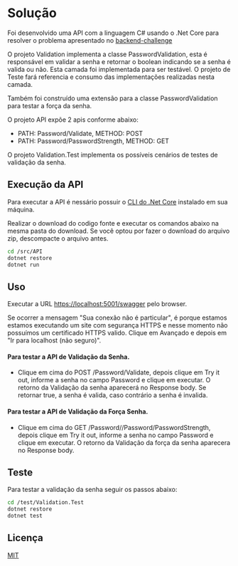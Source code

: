 # Solução

Foi desenvolvido uma API com a linguagem C# usando o .Net Core para resolver o problema apresentado no [backend-challenge](https://github.com/itidigital/backend-challenge)

O projeto Validation implementa a classe PasswordValidation, esta é responsável em validar a senha e retornar o boolean indicando se a senha é valida ou não. Esta camada foi implementada para ser testável. O projeto de Teste fará referencia e consumo das implementações realizadas nesta camada.

Também foi construído uma extensão para a classe PasswordValidation para testar a força da senha.

O projeto API expõe 2 apis conforme abaixo:
- PATH: Password/Validate, METHOD: POST
- PATH: Password/PasswordStrength, METHOD: GET

O projeto Validation.Test implementa os possíveis cenários de testes de validação da senha.


## Execução da API

Para executar a API é nessário possuir o [CLI do .Net Core](https://dotnet.microsoft.com/download/dotnet/5.0) instalado em sua máquina.


Realizar o download do codigo fonte e executar os comandos abaixo na mesma pasta do download. Se você optou por fazer o download do arquivo zip, descompacte o arquivo antes.

```bash
cd /src/API
dotnet restore
dotnet run
```

## Uso

Executar a URL [https://localhost:5001/swagger](https://localhost:5001/swagger) pelo browser.

Se ocorrer a mensagem "Sua conexão não é particular", é porque estamos estamos executando um site com segurança HTTPS e nesse momento não possuímos um certificado HTTPS valido. Clique em Avançado e depois em "Ir para localhost (não seguro)".

#### Para testar a API de Validação da Senha.

- Clique em cima do POST /Password/Validate, depois clique em Try it out, informe a senha no campo Password e clique em executar. O retorno da Validação da senha aparecerá no Response body. Se retornar true, a senha é valida, caso contrário a senha é invalida.

#### Para testar a API de Validação da Força Senha.

- Clique em cima do GET /Password//Password/PasswordStrength, depois clique em Try it out, informe a senha no campo Password e clique em executar. O retorno da Validação da força da senha aparecera no Response body.

## Teste
Para testar a validação da senha seguir os passos abaixo:

```bash
cd /test/Validation.Test
dotnet restore
dotnet test
```



## Licença
[MIT](https://choosealicense.com/licenses/mit/)
